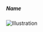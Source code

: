 ##### Name
![ Illustration ](https://user-images.githubusercontent.com/117153641/199400027-ea340fb1-f3da-47ab-b13b-e1eb15123821.png)
